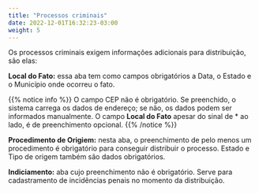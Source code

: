 ```yaml
---
title: "Processos criminais"
date: 2022-12-01T16:32:23-03:00
weight: 5
---
```


Os processos criminais exigem informações adicionais para distribuição, são elas:

**Local do Fato:** essa aba tem como campos obrigatórios a Data, o Estado e o Município onde ocorreu o fato. 

{{% notice info %}}
O campo CEP não é obrigatório. Se preenchido, o sistema carrega os dados de endereço; se não, os dados podem ser informados manualmente. 
O campo **Local do Fato** apesar do sinal de * ao lado, é de preenchimento opcional.
{{% /notice %}}


**Procedimento de Origiem:** nesta aba, o preenchimento de pelo menos um  procedimento é obrigatório para conseguir distribuir o processo. Estado e Tipo de origem também são dados obrigatórios.

**Indiciamento:** aba cujo preenchimento não é obrigatório. Serve para cadastramento de incidências penais no momento da distribuição.
